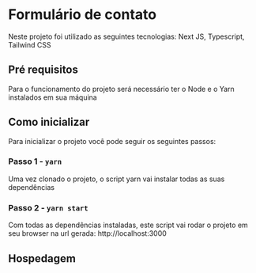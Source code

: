 # Formulário de contato

Neste projeto foi utilizado as seguintes tecnologias:
Next JS, Typescript, Tailwind CSS 

## Pré requisitos

Para o funcionamento do projeto será necessário ter o Node e
o Yarn instalados em sua máquina

## Como inicializar

Para inicializar o projeto você pode seguir os seguintes passos:

### Passo 1 - `yarn`

Uma vez clonado o projeto, o script yarn vai instalar todas as suas dependências

### Passo 2 - `yarn start`

Com todas as dependências instaladas, este script vai rodar o projeto em seu browser
na url gerada: http://localhost:3000

## Hospedagem
